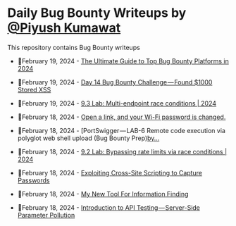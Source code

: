 # Daily Bug Bounty Writeups by [@Piyush Kumawat](https://twitter.com/piyush_supiy) 
This repository contains Bug Bounty writeups

<!-- BLOG-POST-LIST:START -->
 - 💯February 19, 2024 - [The Ultimate Guide to Top Bug Bounty Platforms in 2024](https://medium.com/@crawsecurity/the-ultimate-guide-to-top-bug-bounty-platforms-in-2024-6934a3db42d2?source=rss------bug_bounty-5) 

 - 💯February 19, 2024 - [Day 14 Bug Bounty Challenge — Found $1000 Stored XSS](https://medium.com/@avbhijitdutta99/day-14-bug-bounty-challenge-found-1000-stored-xss-c0c9813bbe5a?source=rss------bug_bounty-5) 

 - 💯February 19, 2024 - [9.3 Lab: Multi-endpoint race conditions | 2024](https://cyberw1ng.medium.com/9-3-lab-multi-endpoint-race-conditions-2024-5617e806a0fc?source=rss------bug_bounty-5) 

 - 💯February 18, 2024 - [Open a link, and your Wi-Fi password is changed.](https://medium.com/@deadoverflow/open-a-link-and-your-wi-fi-password-is-changed-7c47ccb4d095?source=rss------bug_bounty-5) 

 - 💯February 18, 2024 - [PortSwigger — LAB-6 Remote code execution via polyglot web shell upload &lpar;Bug Bounty Prep&rpar;[by…](https://infosecwriteups.com/portswigger-lab-6-remote-code-execution-via-polyglot-web-shell-upload-bug-bounty-prep-by-b426b0d50d39?source=rss------bug_bounty-5) 

 - 💯February 18, 2024 - [9.2 Lab: Bypassing rate limits via race conditions | 2024](https://cyberw1ng.medium.com/9-2-lab-bypassing-rate-limits-via-race-conditions-2024-533185d6d94e?source=rss------bug_bounty-5) 

 - 💯February 18, 2024 - [Exploiting Cross-Site Scripting to Capture Passwords](https://medium.com/@marduk.i.am/exploiting-cross-site-scripting-to-capture-passwords-b2cda84698b0?source=rss------bug_bounty-5) 

 - 💯February 18, 2024 - [My New Tool For Information Finding](https://medium.com/@mrraghavop12/my-new-tool-for-information-finding-92a205a6e305?source=rss------bug_bounty-5) 

 - 💯February 18, 2024 - [Introduction to API Testing — Server-Side Parameter Pollution](https://medium.com/@harry.hphu/introduction-to-api-testing-server-side-parameter-pollution-52dc5c170d19?source=rss------bug_bounty-5) 
<!-- BLOG-POST-LIST:END -->
